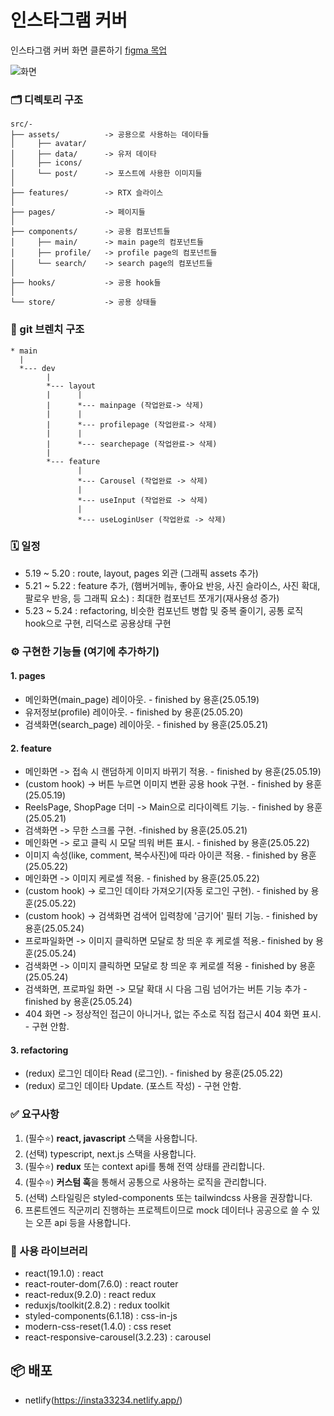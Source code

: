 # 인스타그램 커버 
인스타그램 커버 화면 클론하기 [figma 목업](https://www.figma.com/design/5ak8oovhdcw2zclvjufniv/instagram-template-2.0--preview-?t=8k6m5ueih7ajx1dn-0)

![화면](https://github.com/jobcodebreak/instagram-cover/blob/main/preview.png?raw=true)



### 🗂️ 디렉토리 구조
```text
src/- 
├── assets/          -> 공용으로 사용하는 데이타들
│     ├── avatar/
│     ├── data/      -> 유저 데이타
│     ├── icons/
│     └── post/      -> 포스트에 사용한 이미지들
│
├── features/        -> RTX 슬라이스
│
├── pages/           -> 페이지들
│
├── components/      -> 공용 컴포넌트들
│     ├── main/      -> main page의 컴포넌트들
│     ├── profile/   -> profile page의 컴포넌트들
│     └── search/    -> search page의 컴포넌트들
│
├── hooks/           -> 공용 hook들
│
└── store/           -> 공용 상태들
```



### 🪾 git 브렌치 구조
```text
* main
  |
  *--- dev
        |
        *--- layout 
        |      |
        |      *--- mainpage (작업완료-> 삭제)
        |      |
        |      *--- profilepage (작업완료-> 삭제)
        |      |
        |      *--- searchepage (작업완료-> 삭제)
        |      
        *--- feature
               |
               *--- Carousel (작업완료 -> 삭제)
               |
               *--- useInput (작업완료 -> 삭제)
               |
               *--- useLoginUser (작업완료 -> 삭제)

```



### 🗓️ 일정
- 5.19 ~ 5.20 : route, layout, pages 외관 (그래픽 assets 추가)
- 5.21 ~ 5.22 : feature 추가, (햄버거메뉴, 좋아요 반응, 사진 슬라이스, 사진 확대, 팔로우 반응, 등 그래픽 요소) : 최대한 컴포넌트 쪼개기(재사용성 증가)
- 5.23 ~ 5.24 : refactoring, 비슷한 컴포넌트 병합 및 중복 줄이기, 공통 로직 hook으로 구현, 리덕스로 공용상태 구현



### ⚙️ 구현한 기능들 **(여기에 추가하기)**
#### 1. pages
- 메인화면(main_page) 레이아웃. - finished by 용훈(25.05.19)
- 유저정보(profile) 레이아웃. - finished by 용훈(25.05.20)
- 검색화면(search_page) 레이아웃. - finished by 용훈(25.05.21)

#### 2. feature
- 메인화면 -> 접속 시 랜덤하게 이미지 바뀌기 적용. - finished by 용훈(25.05.19)
- (custom hook) -> 버튼 누르면 이미지 변환 공용 hook 구현. - finished by 용훈(25.05.19)
- ReelsPage, ShopPage 더미 ->  Main으로 리다이렉트 기능. - finished by 용훈(25.05.21)
- 검색화면 -> 무한 스크롤 구현. -finished by 용훈(25.05.21)
- 메인화면 -> 로고 클릭 시 모달 띄워 버튼 표시. - finished by 용훈(25.05.22)
- 이미지 속성(like, comment, 복수사진)에 따라 아이콘 적용. - finished by 용훈(25.05.22)
- 메인화면 -> 이미지 케로셀 적용. - finished by 용훈(25.05.22)
- (custom hook) -> 로그인 데이타 가져오기(자동 로그인 구현). - finished by 용훈(25.05.22)
- (custom hook) -> 검색화면 검색어 입력창에 '금기어' 필터 기능. - finished by 용훈(25.05.24)
- 프로파일화면 -> 이미지 클릭하면 모달로 창 띄운 후 케로셀 적용.- finished by 용훈(25.05.24)
- 검색화면 -> 이미지 클릭하면 모달로 창 띄운 후 케로셀 적용 - finished by 용훈(25.05.24)
- 검색화면, 프로파일 화면 -> 모달 확대 시 다음 그림 넘어가는 버튼 기능 추가 - finished by 용훈(25.05.24)
- 404 화면 -> 정상적인 접근이 아니거나, 없는 주소로 직접 접근시 404 화면 표시. - 구현 안함.

#### 3. refactoring
- (redux) 로그인 데이타 Read (로그인). - finished by 용훈(25.05.22)
- (redux) 로그인 데이타 Update. (포스트 작성) - 구현 안함.



### ✅ 요구사항
1. (필수⭐) **react, javascript** 스택을 사용합니다.
2. (선택) typescript, next.js 스택을 사용합니다.
3. (필수⭐️) **redux** 또는 context api를 통해 전역 상태를 관리합니다.
4. (필수⭐️) **커스텀 훅**을 통해서 공통으로 사용하는 로직을 관리합니다.
5. (선택) 스타일링은 styled-components 또는 tailwindcss 사용을 권장합니다.
6. 프론트엔드 직군끼리 진행하는 프로젝트이므로 mock 데이터나 공공으로 쓸 수 있는 오픈 api 등을 사용합니다.



### 🔧 사용 라이브러리
- react(19.1.0) : react
- react-router-dom(7.6.0) : react router
- react-redux(9.2.0) : react redux
- reduxjs/toolkit(2.8.2) : redux toolkit
- styled-components(6.1.18) : css-in-js
- modern-css-reset(1.4.0) : css reset
- react-responsive-carousel(3.2.23) : carousel



## 📦 배포
- netlify(https://insta33234.netlify.app/)


